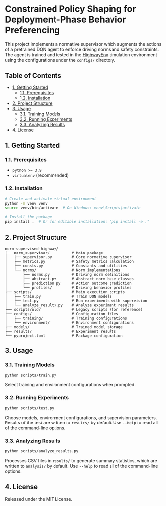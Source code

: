 # Constrained Policy Shaping for Deployment-Phase Behavior Preferencing

This project implements a normative supervisor which augments the actions of a pretrained DQN agent to enforce driving norms and safety constraints. The agent is trained and tested in the [HighwayEnv](https://github.com/Farama-Foundation/HighwayEnv/tree/master) simulation environment using the configurations under the `configs/` directory.

## Table of Contents
- [1. Getting Started](#1-getting-started)
    - [1.1. Prerequisites](#11-prerequisites)
    - [1.2. Installation](#12-installation)
- [2. Project Structure](#2-project-structure)
- [3. Usage](#3-usage)
    - [3.1. Training Models](#31-training-models)
    - [3.2. Running Experiments](#32-running-experiments)
    - [3.3. Analyzing Results](#33-analyzing-results)
- [4. License](#4-license)

## 1. Getting Started

### 1.1. Prerequisites

- `python >= 3.9`
- `virtualenv` (recommended)

### 1.2. Installation

```bash
# Create and activate virtual environment
python -m venv venv
source venv/bin/activate  # On Windows: venv\Scripts\activate

# Install the package
pip install .  # Or for editable installation: "pip install -e ."
```

## 2. Project Structure

```
norm-supervised-highway/
├── norm_supervisor/          # Main package
│   ├── supervisor.py         # Core normative supervisor
│   ├── metrics.py            # Safety metrics calculation
│   ├── consts.py             # Constants and utilities
│   └── norms/                # Norm implementations
│       ├── norms.py          # Driving norm definitions
│       ├── abstract.py       # Abstract norm base classes
│       ├── prediction.py     # Action outcome prediction
│       └── profiles/         # Driving behavior profiles
├── scripts/                  # Main execution scripts
│   ├── train.py              # Train DQN models
│   ├── test.py               # Run experiments with supervision
│   └── analyze_results.py    # Analyze experiment results
├── scripts/old/              # Legacy scripts (for reference)
├── configs/                  # Configuration files
│   ├── training/             # Training configurations
│   └── environment/          # Environment configurations
├── models/                   # Trained model storage
├── results/                  # Experiment results
└── pyproject.toml            # Package configuration
```

## 3. Usage

### 3.1. Training Models

```bash
python scripts/train.py
```

Select training and environment configurations when prompted.

### 3.2. Running Experiments

```bash
python scripts/test.py
```

Choose models, environment configurations, and supervision parameters. Results of the test are written to `results/` by default. Use `--help` to read all of the command-line options.

### 3.3. Analyzing Results

```bash
python scripts/analyze_results.py
```

Processes CSV files in `results/` to generate summary statistics, which are written to `analysis/` by default. Use `--help` to read all of the command-line options.

## 4. License

Released under the MIT License.

